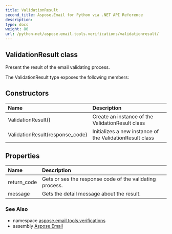 ```yaml
---
title: ValidationResult
second_title: Aspose.Email for Python via .NET API Reference
description: 
type: docs
weight: 80
url: /python-net/aspose.email.tools.verifications/validationresult/
---
```


## ValidationResult class

Present the result of the email validating process.

The ValidationResult type exposes the following members:
## Constructors
| Name | Description |
| :- | :- |
|ValidationResult()|Create an instance of the ValidationResult class|
|ValidationResult(response_code)|Initializes a new instance of the ValidationResult class|
## Properties
| Name | Description |
| :- | :- |
|return_code|Gets or ses the response code of the validating process.|
|message|Gets the detail message about the result.|

### See Also

* namespace [aspose.email.tools.verifications](/email/python-net/aspose.email.tools.verifications/)
* assembly [Aspose.Email](/email/python-net/)

